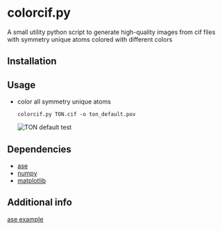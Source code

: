 # colorcif.py

A small utility python script to generate high-quality images from cif files
with symmetry unique atoms colored with different colors

## Installation

## Usage

* color all symmetry unique atoms

  ```{r, engine='bash'}
  colorcif.py TON.cif -o ton_default.pov
  ```

  ![TON default test][ton_default]



[ton_default]: https://bytebucket.org/lukaszmentel/colorcif/raw/tip/example/gfx/ton_default.png "TON default"



## Dependencies


* [ase](https://wiki.fysik.dtu.dk/ase/)
* [numpy](http://www.numpy.org/)
* [matplotlib](http://matplotlib.org/)


## Additional info

[ase example](https://wiki.fysik.dtu.dk/ase/_downloads/saving_graphics.py)
